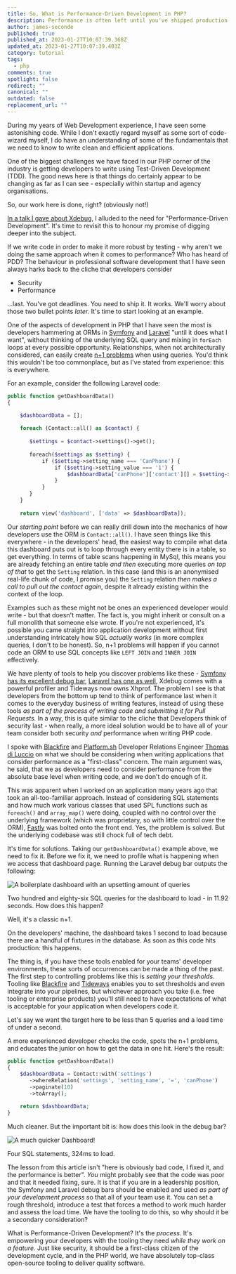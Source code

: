 ```yaml
---
title: So, What is Performance-Driven Development in PHP?
description: Performance is often left until you've shipped production. But why?
author: james-seconde
published: true
published_at: 2023-01-27T10:07:39.368Z
updated_at: 2023-01-27T10:07:39.403Z
category: tutorial
tags:
  - php
comments: true
spotlight: false
redirect: ""
canonical: ""
outdated: false
replacement_url: ""
---
```

During my years of Web Development experience, I have seen some astonishing code. While I don't exactly regard myself as some sort of code-wizard myself, I do have an understanding of some of the fundamentals that we need to know to write clean and efficient applications.

One of the biggest challenges we have faced in our PHP corner of the industry is getting developers to write using Test-Driven Development (TDD). The good news here is that things do certainly appear to be changing as far as I can see - especially within startup and agency organisations.

So, our work here is done, right? (obviously not!)

[In a talk I gave about Xdebug](https://www.youtube.com/watch?v=app2UUq5Xsk), I alluded to the need for "Performance-Driven Development". It's time to revisit this to honour my promise of digging deeper into the subject.

If we write code in order to make it more robust by testing - why aren't we doing the same approach when it comes to performance? Who has heard of PDD? The behaviour in professional software development that I have seen always harks back to the cliche that developers consider

* Security
* Performance

...last. You've got deadlines. You need to ship it. It works. We'll worry about those two bullet points *later.* It's time to start looking at an example.

One of the aspects of development in PHP that I have seen the most is developers hammering at ORMs in [Symfony](https://symfony.com/doc/current/doctrine.html) and [Laravel](https://laravel.com/docs/9.x/eloquent) "until it does what I want", without thinking of the underlying SQL query and mixing in `forEach` loops at every possible opportunity. Relationships, when not architecturally considered, can easily create [n+1 problems](https://restfulapi.net/rest-api-n-1-problem/) when using queries. You'd think this wouldn't be too commonplace, but as I've stated from experience: this is everywhere.

For an example, consider the following Laravel code:

```php
public function getDashboardData()
{

	$dashboardData = [];
	
	foreach (Contact::all() as $contact) {
	
	   $settings = $contact->settings()->get();
	
	   foreach($settings as $setting) {
	       if ($setting->setting_name === 'CanPhone') {
	           if ($setting->setting_value === '1') {
	               $dashboardData['canPhone']['contact'][] = $setting->contact()->with('settings')->get()->toArray();
	           }
	       }
	   }
	}
	 
	return view('dashboard', ['data' => $dashboardData]);
```

Our *starting point* before we can really drill down into the mechanics of how developers use the ORM is `Contact::all()`. I have seen things like this everywhere - in the developers' head, the easiest way to compile what data this dashboard puts out is to loop through every entity there is in a table, so get everything. In terms of table scans happening in MySql, this means you are already fetching an entire table *and then* executing more queries *on top of that* to get the `Setting` relation. In this case (and this is an anonymised real-life chunk of code, I promise you) the `Setting` relation *then makes a call to pull out the contact again*, despite it already existing within the context of the loop.

Examples such as these might not be ones an experienced developer would write - but that doesn't matter. The fact is, you might inherit or consult on a full monolith that someone else wrote. If you're not experienced, it's possible you came straight into application development without first understanding intricately how SQL *actually works* (in more complex queries, I don't to be honest). So, n+1 problems will happen if you cannot code an ORM to use SQL concepts like `LEFT JOIN` and `INNER JOIN` effectively.

We have plenty of tools to help you discover problems like these - [Symfony has its excellent debug bar](https://symfony.com/doc/current/profiler.html), [Laravel has one as well](<>), Xdebug comes with a powerful profiler and Tideways now owns Xhprof. The problem I see is that developers from the bottom up tend to think of performance last when it comes to the everyday business of writing features, instead of using these tools *as part of the process of writing code and submitting it for Pull Requests.* In a way, this is quite similar to the cliche that Developers think of security last - when really, a more ideal solution would be to have all of your team consider both security *and* performance when writing PHP code.

I spoke with [Blackfire](https://www.blackfire.io/) and [Platform.sh](https://platform.sh/) Developer Relations Engineer [Thomas di Luccio](https://www.linkedin.com/in/thomasdiluccio) on what we should be considering when writing applications that consider performance as a "first-class" concern. The main argument was, he said, that we as developers need to consider performance from the absolute base level when writing code, and we don't do enough of it.

This was apparent when I worked on an application many years ago that took an all-too-familiar approach. Instead of considering SQL statements and how much work various classes that used SPL functions such as `foreach()` and `array_map()` were doing, coupled with no control over the underlying framework (which was proprietary, so with little control over the ORM), [Fastly](<>) was bolted onto the front end. Yes, the problem is solved. But the underlying codebase was still chock full of tech debt.

It's time for solutions. Taking our `getDashboardData()` example above, we need to fix it. Before we fix it, we need to profile what is happening when we access that dashboard page. Running the Laravel debug bar outputs the following:

![A boilerplate dashboard with an upsetting amount of queries](/content/blog/so-what-is-performance-driven-development-in-php/image-1.png)

Two hundred and eighty-six SQL queries for the dashboard to load - in 11.92 seconds. How does this happen? 

Well, it's a classic n+1.

On the developers' machine, the dashboard takes 1 second to load because there are a handful of fixtures in the database. As soon as this code hits production: this happens.

The thing is, if you have these tools enabled for your teams' developer environments, these sorts of occurrences can be made a thing of the past. The first step to controlling problems like this is *setting your thresholds.* Tooling like [Blackfire](https://www.blackfire.io/) and [Tideways](https://tideways.com/) enables you to set thresholds and even integrate into your pipelines, but whichever approach you take (i.e. free tooling or enterprise products) you'll still need to have expectations of what is acceptable for your application when developers code it.

Let's say we want the target here to be less than 5 queries and a load time of under a second.

A more experienced developer checks the code, spots the n+1 problems, and educates the junior on how to get the data in one hit. Here's the result:

```php
public function getDashboardData()
{
	$dashboardData = Contact::with('settings')
	   ->whereRelation('settings', 'setting_name', '=', 'canPhone')
	   ->paginate(10)
	   ->toArray();

	return $dashboardData;
}
```

Much cleaner. But the important bit is: how does this look in the debug bar?

![A much quicker Dashboard!](/content/blog/so-what-is-performance-driven-development-in-php/image-2.png)

Four SQL statements, 324ms to load.

The lesson from this article isn't "here is obviously bad code, I fixed it, and the performance is better". *You* might probably see that the code was poor and that it needed fixing, sure. It is that if you are in a leadership position, the Symfony and Laravel debug bars should be enabled and used *as part of your development process* so that all of your team use it. You can set a rough threshold, introduce a test that forces a method to work much harder and assess the load time. We have the tooling to do this, so why should it be a secondary consideration?

What is Performance-Driven Development? It's the *process*. It's empowering your developers with the tooling they need *while they work on a feature.* Just like security, it should be a first-class citizen of the development cycle, and in the PHP world, we have absolutely top-class open-source tooling to deliver quality software.
